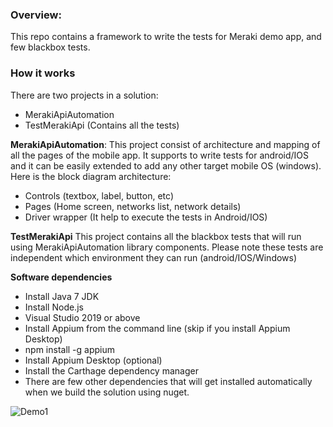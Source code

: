 <h3>Overview:</h3>
This repo contains a framework to write the tests for Meraki demo app, and few blackbox tests. 

 <h3>How it works</h3>
 There are two projects in a solution:
 
   * MerakiApiAutomation
   * TestMerakiApi (Contains all the tests)
   
<b>MerakiApiAutomation</b>: 
  This project consist of architecture and mapping of all the pages of the mobile app. It supports to write tests for android/IOS and it can be easily extended to add any other target mobile OS (windows). Here is the block diagram architecture:
  * Controls (textbox, label, button, etc)
  * Pages (Home screen, networks list, network details)
  * Driver wrapper (It help to execute the tests in Android/IOS)

<b>TestMerakiApi</b>
This project contains all the blackbox tests that will run using MerakiApiAutomation library components. Please note these tests are independent which environment they can run (android/IOS/Windows)
  
<b>Software dependencies</b>
* Install Java 7 JDK
* Install Node.js
* Visual Studio 2019 or above
* Install Appium from the command line (skip if you install Appium Desktop)
* npm install -g appium
* Install Appium Desktop (optional)
* Install the Carthage dependency manager
* There are few other dependencies that will get installed automatically when we build the solution using nuget.


![Demo1](https://user-images.githubusercontent.com/83523058/149564243-eee2b05d-2556-4112-a3d8-da051c51a625.gif)

